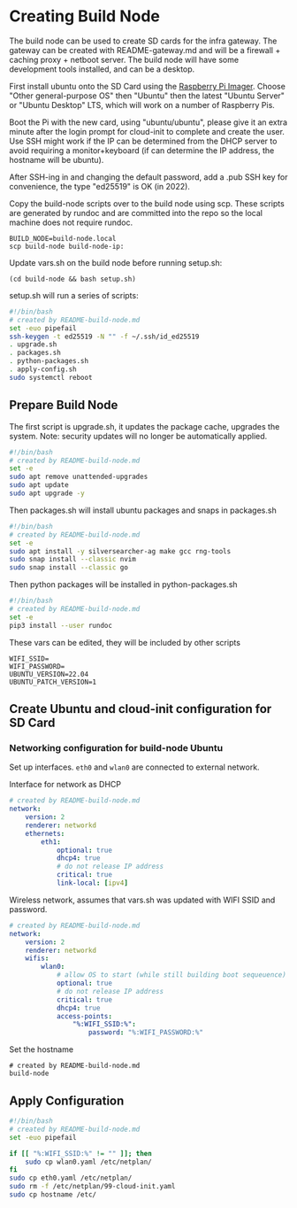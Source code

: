 # Creating Build Node

The build node can be used to create SD cards for the infra gateway.  The gateway can be created with README-gateway.md and will be a firewall + caching proxy + netboot server.  The build node will have some development tools installed, and can be a desktop.

First install ubuntu onto the SD Card using the [Raspberry Pi Imager](https://www.raspberrypi.com/software).  Choose "Other general-purpose OS" then "Ubuntu" then the latest "Ubuntu Server" or "Ubuntu Desktop" LTS, which will work on a number of Raspberry Pis.

Boot the Pi with the new card, using "ubuntu/ubuntu", please give it an extra minute after the login prompt for cloud-init to complete and create the user.  Use SSH might work if the IP can be determined from the DHCP server to avoid requiring a monitor+keyboard (if can determine the IP address, the hostname will be ubuntu).

After SSH-ing in and changing the default password, add a .pub SSH key for convenience, the type "ed25519" is OK (in 2022).

Copy the build-node scripts over to the build node using scp.  These scripts are generated by rundoc and are committed into the repo so the local machine does not require rundoc.

```
BUILD_NODE=build-node.local
scp build-node build-node-ip:
```

Update vars.sh on the build node before running setup.sh:

```
(cd build-node && bash setup.sh)
```

setup.sh will run a series of scripts:

```create-file:build-node/setup.sh
#!/bin/bash
# created by README-build-node.md
set -euo pipefail
ssh-keygen -t ed25519 -N "" -f ~/.ssh/id_ed25519
. upgrade.sh
. packages.sh
. python-packages.sh
. apply-config.sh
sudo systemctl reboot
```

## Prepare Build Node

The first script is upgrade.sh, it updates the package cache, upgrades the system. Note: security updates will no longer be automatically applied.

```create-file:build-node/upgrade.sh
#!/bin/bash
# created by README-build-node.md
set -e
sudo apt remove unattended-upgrades
sudo apt update
sudo apt upgrade -y
```

Then packages.sh will install ubuntu packages and snaps in packages.sh
```create-file:build-node/packages.sh
#!/bin/bash
# created by README-build-node.md
set -e
sudo apt install -y silversearcher-ag make gcc rng-tools
sudo snap install --classic nvim
sudo snap install --classic go
```

Then python packages will be installed in python-packages.sh

```create-file:build-node/python-packages.sh
#!/bin/bash
# created by README-build-node.md
set -e
pip3 install --user rundoc
```

These vars can be edited, they will be included by other scripts
```env
WIFI_SSID=
WIFI_PASSWORD=
UBUNTU_VERSION=22.04
UBUNTU_PATCH_VERSION=1
```

## Create Ubuntu and cloud-init configuration for SD Card

### Networking configuration for build-node Ubuntu
Set up interfaces.  `eth0` and `wlan0` are connected to external network.

Interface for network as DHCP
```create-file:build-node/eth0.yaml
# created by README-build-node.md
network:
    version: 2
    renderer: networkd
    ethernets:
        eth1:
            optional: true
            dhcp4: true
            # do not release IP address
            critical: true
            link-local: [ipv4]
```

Wireless network, assumes that vars.sh was updated with WIFI SSID and password.

```r-create-file:build-node/wlan0.yaml
# created by README-build-node.md
network:
    version: 2
    renderer: networkd
    wifis:
        wlan0:
            # allow OS to start (while still building boot sequeuence)
            optional: true
            # do not release IP address
            critical: true
            dhcp4: true
            access-points:
                "%:WIFI_SSID:%":
                    password: "%:WIFI_PASSWORD:%"
```

Set the hostname

```create-file:build-node/hostname
# created by README-build-node.md
build-node
```


## Apply Configuration
```r-create-file:build-node/apply-config.sh
#!/bin/bash
# created by README-build-node.md
set -euo pipefail

if [[ "%:WIFI_SSID:%" != "" ]]; then
    sudo cp wlan0.yaml /etc/netplan/
fi
sudo cp eth0.yaml /etc/netplan/
sudo rm -f /etc/netplan/99-cloud-init.yaml
sudo cp hostname /etc/
```
